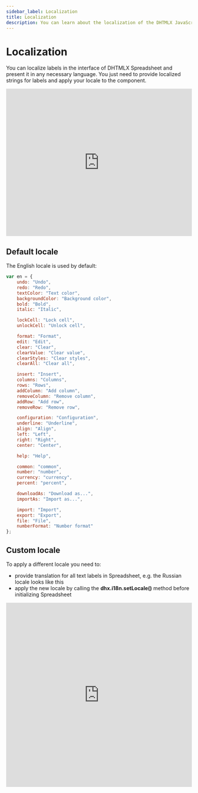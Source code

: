 ```yaml
---
sidebar_label: Localization
title: Localization
description: You can learn about the localization of the DHTMLX JavaScript Spreadsheet library in the documentation. Browse developer guides and API reference, try out code examples and live demos, and download a free 30-day evaluation version of DHTMLX Spreadsheet.
---
```


# Localization

You can localize labels in the interface of DHTMLX Spreadsheet and present it in any necessary language. You just need to provide localized strings for labels and apply your locale to the component.

<iframe src="https://snippet.dhtmlx.com/yn5hyyim?mode=mobile" frameborder="0" class="snippet_iframe" width="100%" height="400"></iframe>

## Default locale

The English locale is used by default:

~~~js
var en = {
	undo: "Undo",
	redo: "Redo",
	textColor: "Text color",
	backgroundColor: "Background color",
	bold: "Bold",
	italic: "Italic",

	lockCell: "Lock cell",
	unlockCell: "Unlock cell",

	format: "Format",
	edit: "Edit",
	clear: "Clear",
	clearValue: "Clear value",
	clearStyles: "Clear styles",
	clearAll: "Clear all",

	insert: "Insert",
	columns: "Columns",
	rows: "Rows",
	addColumn: "Add column",
	removeColumn: "Remove column",
	addRow: "Add row",
	removeRow: "Remove row",

	configuration: "Configuration",
	underline: "Underline",
	align: "Align",
	left: "Left",
	right: "Right",
	center: "Center",

	help: "Help",

	common: "common",
	number: "number",
	currency: "currency",
	percent: "percent",

	downloadAs: "Download as...",
	importAs: "Import as...",

	import: "Import",
	export: "Export",
	file: "File",
	numberFormat: "Number format"
};
~~~

## Custom locale

To apply a different locale you need to:

- provide translation for all text labels in Spreadsheet, e.g. the Russian locale looks like this
- apply the new locale by calling the **dhx.i18n.setLocale()** method before initializing Spreadsheet

<iframe src="https://snippet.dhtmlx.com/yn5hyyim?mode=js" frameborder="0" class="snippet_iframe" width="100%" height="500"></iframe>
